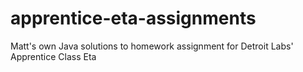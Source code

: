 # apprentice-eta-assignments
Matt's own Java solutions to homework assignment for Detroit Labs' Apprentice Class Eta
